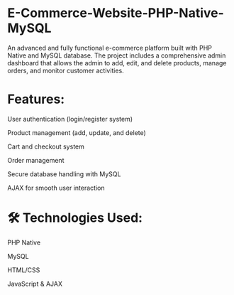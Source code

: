 # E-Commerce-Website-PHP-Native-MySQL
An advanced and fully functional e-commerce platform built with PHP Native and MySQL database. The project includes a comprehensive admin dashboard that allows the admin to add, edit, and delete products, manage orders, and monitor customer activities.
# Features:

User authentication (login/register system)

Product management (add, update, and delete)

Cart and checkout system

Order management

Secure database handling with MySQL

AJAX for smooth user interaction

# 🛠️ Technologies Used:

PHP Native

MySQL

HTML/CSS

JavaScript & AJAX
